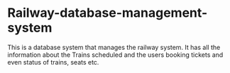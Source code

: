 # Railway-database-management-system
This is a database system that manages the railway system. It has all the information about the Trains scheduled and the users booking tickets and even status of trains, seats etc.
